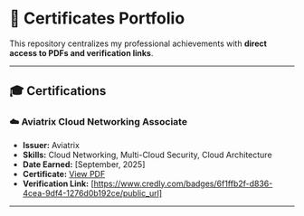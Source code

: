 # 📜 Certificates Portfolio  

This repository centralizes my professional achievements with **direct access to PDFs and verification links**.  

---

## 🎓 Certifications  

### ☁️ Aviatrix Cloud Networking Associate  
- **Issuer:** Aviatrix  
- **Skills:** Cloud Networking, Multi-Cloud Security, Cloud Architecture  
- **Date Earned:** [September, 2025]  
- **Certificate:** [View PDF](https://drive.google.com/file/d/1TF7AVYkFOZygfRAkG6iv4JO4mhPpf6XG/view?usp=sharing)  
- **Verification Link:** [https://www.credly.com/badges/6f1ffb2f-d836-4cea-9df4-1276d0b192ce/public_url]  

---

